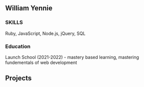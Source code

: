 ## William Yennie ##

### SKILLS ###
Ruby, JavaScript, Node.js, jQuery, SQL

### Education ###
Launch School (2021-2022) - mastery based learning, mastering fundementals of web development

## Projects ##